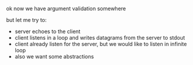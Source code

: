 ok now we have argument validation somewhere

but let me try to:

* server echoes to the client
* client listens in a loop and writes datagrams from the server to stdout
* client already listen for the server, but we would like to listen in infinite
    loop
* also we want some abstractions
